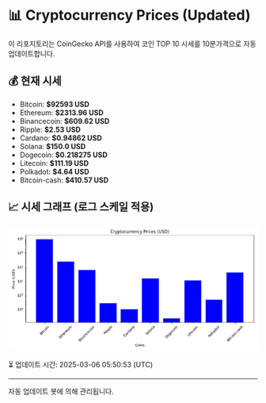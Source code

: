 
# 📊 Cryptocurrency Prices (Updated)

이 리포지토리는 CoinGecko API를 사용하여 코인 TOP 10 시세를 10분가격으로 자동 업데이트합니다.

## 💰 현재 시세
- Bitcoin: **$92593 USD**
- Ethereum: **$2313.96 USD**
- Binancecoin: **$609.62 USD**
- Ripple: **$2.53 USD**
- Cardano: **$0.94862 USD**
- Solana: **$150.0 USD**
- Dogecoin: **$0.218275 USD**
- Litecoin: **$111.19 USD**
- Polkadot: **$4.64 USD**
- Bitcoin-cash: **$410.57 USD**

## 📈 시세 그래프 (로그 스케일 적용)
![Crypto Prices](crypto_prices.png)

⏳ 업데이트 시간: 2025-03-06 05:50:53 (UTC)

---
자동 업데이트 봇에 의해 관리됩니다.
